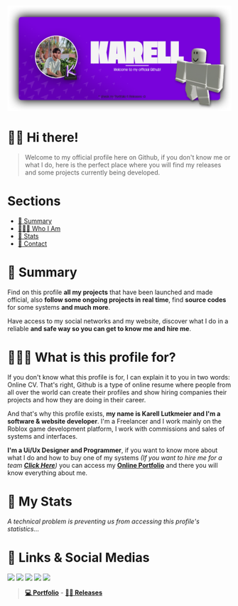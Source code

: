<a href="https://kareu-uu.carrd.co" target="_blank"><img src="./assets/Banner-v3.png"></a>
# 👋🏻 Hi there!
> Welcome to my official profile here on Github, if you don't know me or what I do, here is the perfect place where you will find my releases and some projects currently being developed.

# Sections
- [📝 Summary](#📝-summary)
- [👨🏻‍💻 Who I Am](#👨🏻‍💻-what-is-this-profile-for)
- [💎 Stats](#💎-my-stats)
- [💬 Contact](#💬-links--social-medias)

# 📝 Summary
Find on this profile **all my projects** that have been launched and made official, also **follow some ongoing projects in real time**, find **source codes** for some systems **and much more**.

Have access to my social networks and my website, discover what I do in a reliable **and safe way so you can get to know me and hire me**.

# 👨🏻‍💻 What is this profile for?
If you don't know what this profile is for, I can explain it to you in two words: Online CV. That's right, Github is a type of online resume where people from all over the world can create their profiles and show hiring companies their projects and how they are doing in their career.

And that's why this profile exists, **my name is Karell Lutkmeier and I'm a software & website developer**. I'm a Freelancer and I work mainly on the Roblox game development platform, I work with commissions and sales of systems and interfaces.

**I'm a Ui/Ux Designer and Programmer**, if you want to know more about what I do and how to buy one of my systems _(If you want to hire me for a team [**Click Here**](mailto:kareudeveloper@gmail.com))_ you can access my [**Online Portfolio**](https://kareu-uu.carrd.co) and there you will know everything about me.

# 💎 My Stats
*A technical problem is preventing us from accessing this profile's statistics...*
<!--
<div>
  <img height="180em" src="https://github-readme-stats.vercel.app/api?username=kareu-uu&theme=synthwave&show_icons=true&include_all_commits=true&bg_color=121212&border_color=3e0069&border_radius=8&icon_color=7400c4&text_color=f5f5f5&include_all_commits=true&title_color=ffffff&custom_title=Karell Lutkmeier's Stats"/>

  <img height="180em" src="https://github-readme-stats.vercel.app/api/top-langs?username=kareu-uu&layout=compact&langs_count=8&card_width=320&bg_color=121212&border_color=3e0069&border_radius=5&text_color=f5f5f5&title_color=ffffff&custom_title=Languages"/>
<div>
![Snake Contributions](https://github.com/kareu-uu/kareu-uu/blob/output/github-contribution-grid-snake.svg)
!-->

# 💬 Links & Social Medias

<div>
  <a href="https://www.youtube.com/channel/UCKj-AP1YEybqzRW1E3-v4sw" target="_blank"><img src="https://img.shields.io/badge/Announcements-5a00a3?style=for-the-badge&logo=youtube&logoColor=white"></a>
  <img src="https://img.shields.io/badge/kareu__uu-5a00a3?style=for-the-badge&logo=discord&logoColor=white">
  <a href = "https://twitter.com/karell_dev" target="_blank"><img src="https://img.shields.io/badge/-Twitter-5a00a3?style=for-the-badge&logo=x&logoColor=white"></a>
  <a href="https://www.instagram.com/karell.dev/" target="_blank"><img src="https://img.shields.io/badge/-Instagram-5a00a3?style=for-the-badge&logo=instagram&logoColor=white"></a>
  <a href = "mailto:kareudeveloper@gmail.com" target="_blank"><img src="https://img.shields.io/badge/-Enterprise-5a00a3?style=for-the-badge&logo=gmail&logoColor=white"></a>
</div>

> [**💻 Portfolio**](https://kareu-uu.carrd.co) - [**✍🏻 Releases**](https://kareu-uu-releases.carrd.co)
